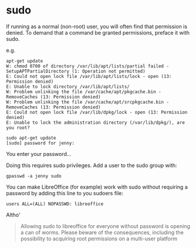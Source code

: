 ﻿# sudo

If running as a normal (non-root) user, you will often find that permission is denied. To demand that a command be granted permissions, preface it with sudo.

e.g.

    apt-get update
    W: chmod 0700 of directory /var/lib/apt/lists/partial failed - SetupAPTPartialDirectory (1: Operation not permitted)
    E: Could not open lock file /var/lib/apt/lists/lock - open (13: Permission denied)
    E: Unable to lock directory /var/lib/apt/lists/
    W: Problem unlinking the file /var/cache/apt/pkgcache.bin - RemoveCaches (13: Permission denied)
    W: Problem unlinking the file /var/cache/apt/srcpkgcache.bin - RemoveCaches (13: Permission denied)
    E: Could not open lock file /var/lib/dpkg/lock - open (13: Permission denied)
    E: Unable to lock the administration directory (/var/lib/dpkg/), are you root?

    sudo apt-get update
    [sudo] password for jenny:

You enter your password...

Doing this requires sudo privileges. Add a user to the sudo group with:

    gpasswd -a jenny sudo

You can make LibreOffice (for example) work with sudo without requiring a password by adding this line to you sudoers file:

    users ALL=(ALL) NOPASSWD: libreoffice

Altho'

> Allowing sudo to libreoffice for everyone without password is opening a can of worms. Please beware of the consequences, including the possibility to acquiring root permissions on a multi-user platform